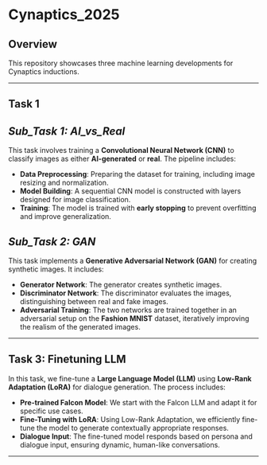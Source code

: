 # Cynaptics_2025

## Overview

This repository showcases three machine learning developments for Cynaptics inductions.

---

## **Task 1**

## *Sub_Task 1: AI_vs_Real*

This task involves training a **Convolutional Neural Network (CNN)** to classify images as either **AI-generated** or **real**. The pipeline includes:
- **Data Preprocessing**: Preparing the dataset for training, including image resizing and normalization.
- **Model Building**: A sequential CNN model is constructed with layers designed for image classification.
- **Training**: The model is trained with **early stopping** to prevent overfitting and improve generalization.

## *Sub_Task 2: GAN*

This task implements a **Generative Adversarial Network (GAN)** for creating synthetic images. It includes:
- **Generator Network**: The generator creates synthetic images.
- **Discriminator Network**: The discriminator evaluates the images, distinguishing between real and fake images.
- **Adversarial Training**: The two networks are trained together in an adversarial setup on the **Fashion MNIST** dataset, iteratively improving the realism of the generated images.

---

## **Task 3: Finetuning LLM**

In this task, we fine-tune a **Large Language Model (LLM)** using **Low-Rank Adaptation (LoRA)** for dialogue generation. The process includes:
- **Pre-trained Falcon Model**: We start with the Falcon LLM and adapt it for specific use cases.
- **Fine-Tuning with LoRA**: Using Low-Rank Adaptation, we efficiently fine-tune the model to generate contextually appropriate responses.
- **Dialogue Input**: The fine-tuned model responds based on persona and dialogue input, ensuring dynamic, human-like conversations.

---
